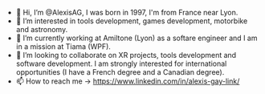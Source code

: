 - 👋 Hi, I’m @AlexisAG, I was born in 1997, I'm from France near Lyon.
- 👀 I’m interested in tools development, games development, motorbike and astronomy.
- 🌱 I’m currently working at Amiltone (Lyon) as a softare engineer and I am in a mission at Tiama (WPF).
- 💞️ I’m looking to collaborate on XR projects, tools development and software development. I am strongly interested for international opportunities (I have a French degree and a Canadian degree).
- 📫 How to reach me -> https://www.linkedin.com/in/alexis-gay-link/

<!---
AlexisAG/AlexisAG is a ✨ special ✨ repository because its `README.md` (this file) appears on your GitHub profile.
You can click the Preview link to take a look at your changes.
--->

